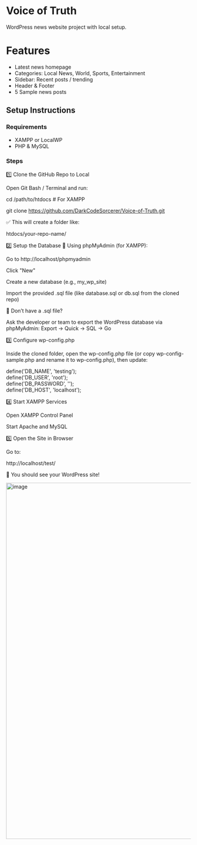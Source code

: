 # Voice of Truth
WordPress news website project with local setup.

# Features
- Latest news homepage
- Categories: Local News, World, Sports, Entertainment
- Sidebar: Recent posts / trending
- Header & Footer
- 5 Sample news posts

## Setup Instructions

### Requirements
- XAMPP or LocalWP
- PHP & MySQL

### Steps

1️⃣ Clone the GitHub Repo to Local

Open Git Bash / Terminal and run:

cd /path/to/htdocs  # For XAMPP

git clone https://github.com/DarkCodeSorcerer/Voice-of-Truth.git


✅ This will create a folder like:

htdocs/your-repo-name/

2️⃣ Setup the Database
🔹 Using phpMyAdmin (for XAMPP):

Go to http://localhost/phpmyadmin

Click "New"

Create a new database (e.g., my_wp_site)

Import the provided .sql file (like database.sql or db.sql from the cloned repo)

📝 Don’t have a .sql file?

Ask the developer or team to export the WordPress database via phpMyAdmin:
Export → Quick → SQL → Go

3️⃣ Configure wp-config.php

Inside the cloned folder, open the wp-config.php file (or copy wp-config-sample.php and rename it to wp-config.php), then update:

define('DB_NAME', 'testing');       
define('DB_USER', 'root');             
define('DB_PASSWORD', '');             
define('DB_HOST', 'localhost');

4️⃣ Start XAMPP Services

Open XAMPP Control Panel

Start Apache and MySQL

5️⃣ Open the Site in Browser

Go to:

http://localhost/test/


🎉 You should see your WordPress site!

<img width="1917" height="972" alt="image" src="https://github.com/user-attachments/assets/99a546b7-35b1-4aea-8ae4-926e75ba2445" />

